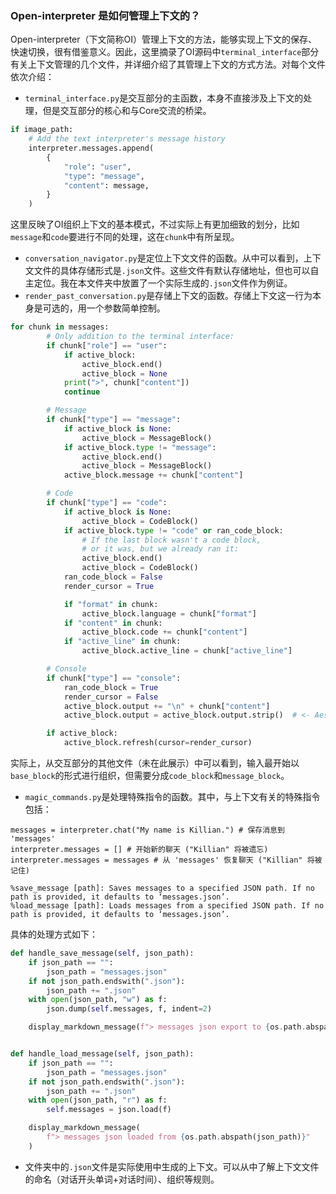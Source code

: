 ### Open-interpreter 是如何管理上下文的？

Open-interpreter（下文简称OI）管理上下文的方法，能够实现上下文的保存、快速切换，很有借鉴意义。因此，这里摘录了OI源码中`terminal_interface`部分有关上下文管理的几个文件，并详细介绍了其管理上下文的方式方法。对每个文件依次介绍：

- `terminal_interface.py`是交互部分的主函数，本身不直接涉及上下文的处理，但是交互部分的核心和与Core交流的桥梁。

```python
if image_path:
    # Add the text interpreter's message history
    interpreter.messages.append(
        {
            "role": "user",
            "type": "message",
            "content": message,
        }
    )
```

这里反映了OI组织上下文的基本模式，不过实际上有更加细致的划分，比如`message`和`code`要进行不同的处理，这在`chunk`中有所呈现。

- `conversation_navigator.py`是定位上下文文件的函数。从中可以看到，上下文文件的具体存储形式是`.json`文件。这些文件有默认存储地址，但也可以自主定位。我在本文件夹中放置了一个实际生成的`.json`文件作为例证。
- `render_past_conversation.py`是存储上下文的函数。存储上下文这一行为本身是可选的，用一个参数简单控制。
  
```python
for chunk in messages:
        # Only addition to the terminal interface:
        if chunk["role"] == "user":
            if active_block:
                active_block.end()
                active_block = None
            print(">", chunk["content"])
            continue

        # Message
        if chunk["type"] == "message":
            if active_block is None:
                active_block = MessageBlock()
            if active_block.type != "message":
                active_block.end()
                active_block = MessageBlock()
            active_block.message += chunk["content"]

        # Code
        if chunk["type"] == "code":
            if active_block is None:
                active_block = CodeBlock()
            if active_block.type != "code" or ran_code_block:
                # If the last block wasn't a code block,
                # or it was, but we already ran it:
                active_block.end()
                active_block = CodeBlock()
            ran_code_block = False
            render_cursor = True

            if "format" in chunk:
                active_block.language = chunk["format"]
            if "content" in chunk:
                active_block.code += chunk["content"]
            if "active_line" in chunk:
                active_block.active_line = chunk["active_line"]

        # Console
        if chunk["type"] == "console":
            ran_code_block = True
            render_cursor = False
            active_block.output += "\n" + chunk["content"]
            active_block.output = active_block.output.strip()  # <- Aesthetic choice

        if active_block:
            active_block.refresh(cursor=render_cursor)
```

实际上，从交互部分的其他文件（未在此展示）中可以看到，输入最开始以`base_block`的形式进行组织，但需要分成`code_block`和`message_block`。

- `magic_commands.py`是处理特殊指令的函数。其中，与上下文有关的特殊指令包括：

``` 
messages = interpreter.chat("My name is Killian.") # 保存消息到 'messages'
interpreter.messages = [] # 开始新的聊天 ("Killian" 将被遗忘)
interpreter.messages = messages # 从 'messages' 恢复聊天 ("Killian" 将被记住)

%save_message [path]: Saves messages to a specified JSON path. If no path is provided, it defaults to ‘messages.json’.
%load_message [path]: Loads messages from a specified JSON path. If no path is provided, it defaults to ‘messages.json’.
```

具体的处理方式如下：

```python
def handle_save_message(self, json_path):
    if json_path == "":
        json_path = "messages.json"
    if not json_path.endswith(".json"):
        json_path += ".json"
    with open(json_path, "w") as f:
        json.dump(self.messages, f, indent=2)

    display_markdown_message(f"> messages json export to {os.path.abspath(json_path)}")


def handle_load_message(self, json_path):
    if json_path == "":
        json_path = "messages.json"
    if not json_path.endswith(".json"):
        json_path += ".json"
    with open(json_path, "r") as f:
        self.messages = json.load(f)

    display_markdown_message(
        f"> messages json loaded from {os.path.abspath(json_path)}"
    )
```

- 文件夹中的`.json`文件是实际使用中生成的上下文。可以从中了解上下文文件的命名（对话开头单词+对话时间）、组织等规则。